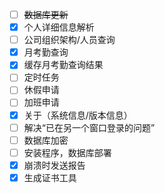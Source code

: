 ﻿- [ ] ~~数据库更新~~
- [x] 个人详细信息解析
- [ ] 公司组织架构/人员查询
- [x] 月考勤查询
- [x] 缓存月考勤查询结果
- [ ] 定时任务
- [ ] 休假申请
- [ ] 加班申请
- [x] 关于（系统信息/版本信息）
- [ ] 解决“已在另一个窗口登录的问题”
- [ ] 数据库加密
- [ ] 安装程序，数据库部署
- [x] 崩溃时发送报告
- [x] 生成证书工具